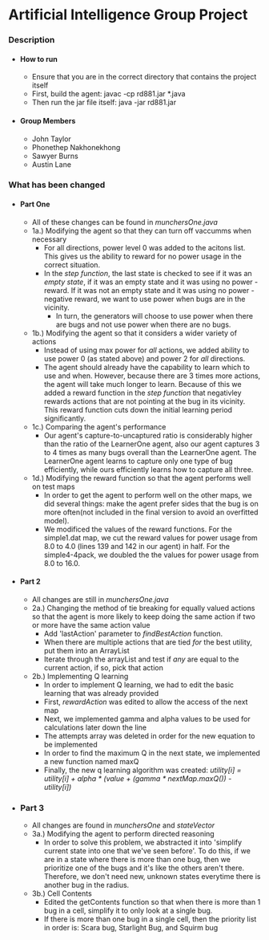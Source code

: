 # Artificial Intelligence Group Project

### Description
- #### How to run
  - Ensure that you are in the correct directory that contains the project itself
  - First, build the agent: javac -cp rd881.jar *.java
  - Then run the jar file itself: java -jar rd881.jar
- #### Group Members
  - John Taylor 
  - Phonethep Nakhonekhong 
  - Sawyer Burns 
  - Austin Lane

### What has been changed
- #### Part One
  - All of these changes can be found in *munchersOne.java*
  - 1a.) Modifying the agent so that they can turn off vaccumms when necessary
    - For all directions, power level 0 was added to the acitons list. This gives us the ability to reward for no power usage in the correct situation.
    - In the *step function*, the last state is checked to see if it was an *empty state*, if it was an empty state and it was using no power - reward. If it was not an empty state and it was using no power - negative reward, we want to use power when bugs are in the vicinity.
      - In turn, the generators will choose to use power when there are bugs and not use power when there are no bugs.
  - 1b.) Modifying the agent so that it considers a wider variety of actions
    - Instead of using max power for *all* actions, we added ability to use power 0 (as stated above) and power 2 for *all* directions.
    - The agent should already have the capability to learn which to use and when. However, because there are 3 times more actions, the agent will take much longer to learn. Because of this we added a reward function in the *step function* that negativley rewards actions that are not pointing at the bug in its vicinity. This reward function cuts down the initial learning period significantly.
  - 1c.) Comparing the agent's performance
    - Our agent's capture-to-uncaptured ratio is considerably higher than the ratio of the LearnerOne agent, also our agent captures 3 to 4 times as many bugs overall than the LearnerOne agent. The LearnerOne agent learns to capture only one type of bug efficiently, while ours efficiently learns how to capture all three.
  - 1d.) Modifying the reward function so that the agent performs well on test maps
    - In order to get the agent to perform well on the other maps, we did several things: make the agent prefer sides that the bug is on more often(not included in the final version to avoid an overfitted model).
    - We modificed the values of the reward functions. For the simple1.dat map, we cut the reward values for power usage from 8.0 to 4.0 (lines 139 and 142 in our agent) in half. For the simple4-4pack, we doubled the the values for power usage from 8.0 to 16.0. 
    
- #### Part 2
  - All changes are still in *munchersOne.java*
  - 2a.) Changing the method of tie breaking for equally valued actions so that the agent is more likely to keep doing the same action if two or more have the same action value
    - Add 'lastAction' parameter to *findBestAction* function. 
    - When there are multiple actions that are tied *for* the best utility, put them into an ArrayList
    - Iterate through the arrayList and test if *any* are equal to the current action, if so, pick that action
  - 2b.) Implementing Q learning
    - In order to implement Q learning, we had to edit the basic learning that was already provided
    - First, *rewardAction* was edited to allow the access of the next map
    - Next, we implemented gamma and alpha values to be used for calculations later down the line
    - The attempts array was deleted in order for the new equation to be implemented
    - In order to find the maximum Q in the next state, we implemented a new function named maxQ
    - Finally, the new q learning algorithm was created: *utility[i] = utility[i] + alpha * (value + (gamma * nextMap.maxQ()) - utility[i])*
    
- ### Part 3
  - All changes are found in *munchersOne* and *stateVector* 
  - 3a.) Modifying the agent to perform directed reasoning
    - In order to solve this problem, we abstracted it into 'simplify current state into one that we've seen before'. To do this, if we are in a state where there is more than one bug, then we prioritize one of the bugs and it's like the others aren't there. Therefore, we don't need new, unknown states everytime there is another bug in the radius.
  - 3b.) Cell Contents
    - Edited the getContents function so that when there is more than 1 bug in a cell, simplify it to only look at a single bug.
    - If there is more than one bug in a single cell, then the priority list in order is: Scara bug, Starlight Bug, and Squirm bug
